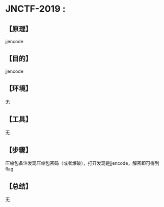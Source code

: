# JNCTF-2019 : 

## **【原理】**

jjencode

## **【目的】**

jjencode

## **【环境】**

无

## **【工具】**

无

## **【步骤】**

压缩包备注发现压缩包密码（或者爆破），打开发现是jjencode，解密即可得到flag

## **【总结】**

无